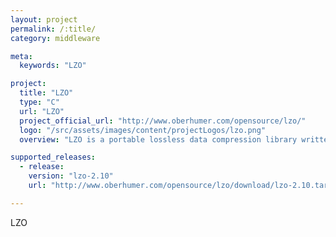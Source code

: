 ```yaml
---
layout: project
permalink: /:title/
category: middleware

meta:
  keywords: "LZO"

project:
  title: "LZO"
  type: "C"
  url: "LZO"
  project_official_url: "http://www.oberhumer.com/opensource/lzo/"
  logo: "/src/assets/images/content/projectLogos/lzo.png"
  overview: "LZO is a portable lossless data compression library written in ANSI C."

supported_releases:
  - release:
    version: "lzo-2.10"
    url: "http://www.oberhumer.com/opensource/lzo/download/lzo-2.10.tar.gz"

---
```


<p>LZO</p>
